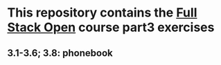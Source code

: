 # This repository contains the [Full Stack Open](https://fullstackopen.com/) course part3 exercises

## 3.1-3.6; 3.8: phonebook
